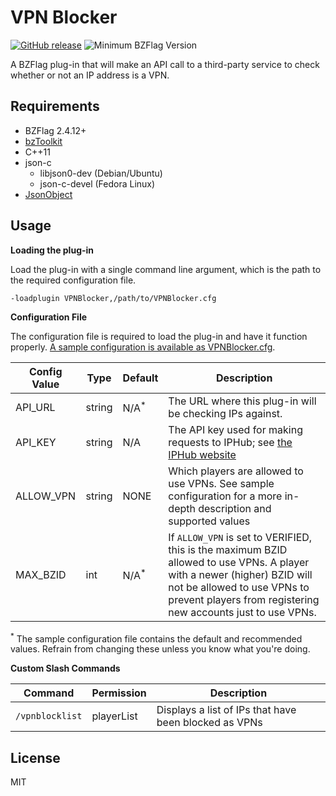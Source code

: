 # VPN Blocker

[![GitHub release](https://img.shields.io/badge/release-v1.1.0-blue.svg)](https://github.com/allejo/VPNBlocker/releases/latest)
![Minimum BZFlag Version](https://img.shields.io/badge/BZFlag-v2.4.12+-blue.svg)

A BZFlag plug-in that will make an API call to a third-party service to check whether or not an IP address is a VPN.

## Requirements

- BZFlag 2.4.12+
- [bzToolkit](https://github.com/allejo/bztoolkit)
- C++11
- json-c
  - libjson0-dev (Debian/Ubuntu)
  - json-c-devel (Fedora Linux)
- [JsonObject](https://github.com/allejo/JsonObject)

## Usage

**Loading the plug-in**

Load the plug-in with a single command line argument, which is the path to the required configuration file.

```
-loadplugin VPNBlocker,/path/to/VPNBlocker.cfg
```

**Configuration File**

The configuration file is required to load the plug-in and have it function properly. [A sample configuration is available as VPNBlocker.cfg](https://github.com/allejo/VPNBlocker/blob/master/VPNBlocker.cfg).

| Config Value | Type | Default | Description |
| ------------ | ---- | ------- | ----------- |
| API_URL | string | N/A<sup>*</sup> | The URL where this plug-in will be checking IPs against. |
| API_KEY | string | N/A | The API key used for making requests to IPHub; see [the IPHub website](https://iphub.info/api) |
| ALLOW_VPN | string | NONE | Which players are allowed to use VPNs. See sample configuration for a more in-depth description and supported values |
| MAX_BZID | int | N/A<sup>*</sup> | If `ALLOW_VPN` is set to VERIFIED, this is the maximum BZID allowed to use VPNs. A player with a newer (higher) BZID will not be allowed to use VPNs to prevent players from registering new accounts just to use VPNs. |

<sup>*</sup> The sample configuration file contains the default and recommended values. Refrain from changing these unless you know what you're doing.

**Custom Slash Commands**

| Command | Permission | Description |
| ------- | ---------- | ----------- |
| `/vpnblocklist` | playerList | Displays a list of IPs that have been blocked as VPNs |

## License

MIT
